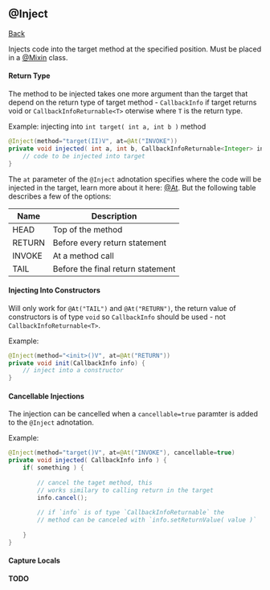 ## @Inject
[Back](mixins.md)

Injects code into the target method at the specified position. Must be placed in a [@Mixin](mixin.md) class.

#### Return Type
The method to be injected takes one more argument than the target that depend on the return type of target method - `CallbackInfo` if target returns void or `CallbackInfoReturnable<T>` oterwise where `T` is the return type.

Example: injecting into `int target( int a, int b )` method
```java
@Inject(method="target(II)V", at=@At("INVOKE"))
private void injected( int a, int b, CallbackInfoReturnable<Integer> info ) {
	// code to be injected into target
}
```

The `at` parameter of the `@Inject` adnotation specifies where the code will be injected in the target, learn more about it here: [@At](at.md). But the following table describes a few of the options: 

| Name | Description |
| --- | --- |
| HEAD | Top of the method |
| RETURN | Before every return statement |
| INVOKE | At a method call |
| TAIL |  Before the final return statement  |

#### Injecting Into Constructors
Will only work for `@At("TAIL")` and `@At("RETURN")`, the return value of constructors is of type `void` so `CallbackInfo` should be used - not `CallbackInfoReturnable<T>`.

Example:
```java
@Inject(method="<init>()V", at=@At("RETURN"))
private void init(CallbackInfo info) {
	// inject into a constructor
}
```

#### Cancellable Injections
The injection can be cancelled when a `cancellable=true` paramter is added to the `@Inject` adnotation.

Example:
```java
@Inject(method="target()V", at=@At("INVOKE"), cancellable=true)
private void injected( CallbackInfo info ) {
	if( something ) {
	
		// cancel the taget method, this
		// works similary to calling return in the target
		info.cancel();
		
		// if `info` is of type `CallbackInfoReturnable` the
		// method can be canceled with `info.setReturnValue( value )`
		
	}
}
```

#### Capture Locals

**TODO**
